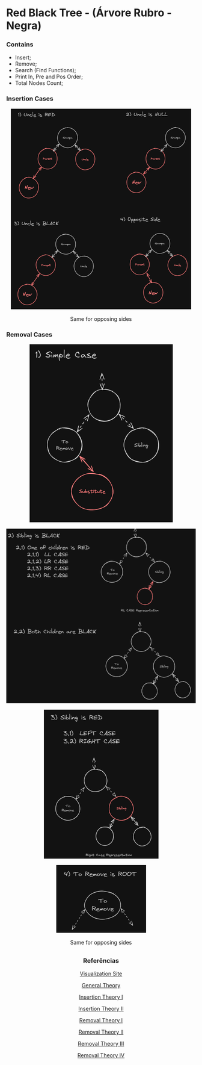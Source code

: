 # Red Black Tree - (Árvore Rubro - Negra)

### Contains

- Insert;
- Remove;
- Search (Find Functions);
- Print In, Pre and Pos Order;
- Total Nodes Count;

### Insertion Cases

<p align="center"><img src="https://github.com/heloisaPazeti/EstruturaDeDados/blob/main/Arvores/Red_Black_Tree/ReadMe_Img/insert_cases.png"></p>
<p align="center">Same for opposing sides</p>

### Removal Cases

<p align="center"><img src="https://github.com/heloisaPazeti/EstruturaDeDados/blob/main/Arvores/Red_Black_Tree/ReadMe_Img/Remove_SimpleCase.png"></p>
<p align="center"><img src="https://github.com/heloisaPazeti/EstruturaDeDados/blob/main/Arvores/Red_Black_Tree/ReadMe_Img/Remove_SiblingBlack.png"></p>
<p align="center"><img src="https://github.com/heloisaPazeti/EstruturaDeDados/blob/main/Arvores/Red_Black_Tree/ReadMe_Img/Remove_SiblingRed.png"></p>
<p align="center"><img src="https://github.com/heloisaPazeti/EstruturaDeDados/blob/main/Arvores/Red_Black_Tree/ReadMe_Img/Remove_Root.png"></p>
<p align="center">Same for opposing sides</p>

##
### <p align="center">Referências</p>
<p align="center"><a href="https://www.cs.usfca.edu/~galles/visualization/RedBlack.html">Visualization Site</a></p>
<p align="center"><a href="https://en.wikipedia.org/wiki/Red%E2%80%93black_tree">General Theory</a></p>
<p align="center"><a href="https://www.eecs.umich.edu/courses/eecs380/ALG/red_black.html">Insertion Theory I</a></p>
<p align="center"><a href="https://www.programiz.com/dsa/insertion-in-a-red-black-tree">Insertion Theory II</a></p>
<p align="center"><a href="https://www.geeksforgeeks.org/deletion-in-red-black-tree/">Removal Theory I</a></p>
<p align="center"><a href="https://medium.com/analytics-vidhya/deletion-in-red-black-rb-tree-92301e1474ea">Removal Theory II</a></p>
<p align="center"><a href="https://iq.opengenus.org/red-black-tree-deletion/">Removal Theory III</a></p>
<p align="center"><a href="https://www.programiz.com/dsa/deletion-from-a-red-black-tree">Removal Theory IV</a></p>
